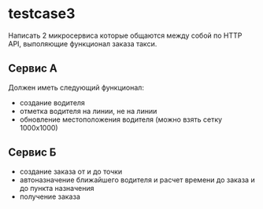 # testcase3

Написать 2 микросервиса которые общаются между собой по HTTP API, выполяющие функционал заказа такси.

## Сервис А

Должен иметь следующий функционал:

- создание водителя
- отметка водителя на линии, не на линии
- обновление местоположения водителя (можно взять сетку 1000х1000)

## Сервис Б

- создание заказа от и до точки
- автоназначение ближайшего водителя и расчет времени до заказа и до пункта назначения
- получение заказа

